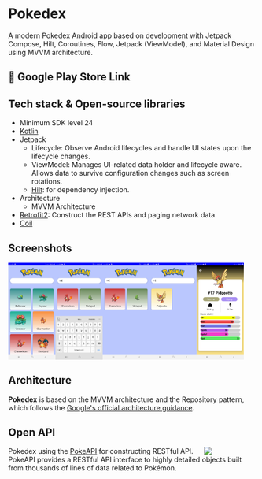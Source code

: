 <h1>Pokedex</h1>

<p>
  A modern Pokedex Android app based on development with Jetpack Compose, Hilt, Coroutines, Flow, Jetpack (ViewModel), and Material Design using MVVM architecture.
</p>


## 🔗 Google Play Store Link

<!-- PokéFacts is now released on the Google Play Store. Download it by clicking the banner below!

[![](images/google-play-badge.png)](https://linkhere) -->


## Tech stack & Open-source libraries
- Minimum SDK level 24
- [Kotlin](https://kotlinlang.org/)
- Jetpack
  - Lifecycle: Observe Android lifecycles and handle UI states upon the lifecycle changes.
  - ViewModel: Manages UI-related data holder and lifecycle aware. Allows data to survive configuration changes such as screen rotations.
  - [Hilt](https://dagger.dev/hilt/): for dependency injection.
- Architecture
  - MVVM Architecture
- [Retrofit2](https://github.com/square/retrofit): Construct the REST APIs and paging network data.
- [Coil](https://github.com/coil-kt/coil) 

## Screenshots  
  <div style="display: flex; width: 100%">
  <img src="https://github.com/pedroabreudev/PokeCompose/blob/master/Screenshots/PokeCompose%201.jpg?raw=true" width="19%"/>
  <img src="https://github.com/pedroabreudev/PokeCompose/blob/master/Screenshots/PokeCompose%202.jpg?raw=true" width="19%"/>
  <img src="https://github.com/pedroabreudev/PokeCompose/blob/master/Screenshots/PokeCompose%203.jpg?raw=true" width="19%"/>
  <img src="https://github.com/pedroabreudev/PokeCompose/blob/master/Screenshots/PokeCompose%204.jpg?raw=true" width="19%"/>
  <img src="https://github.com/pedroabreudev/PokeCompose/blob/master/Screenshots/PokeCompose%205.jpg?raw=true" width="19%"/>
  </div>

## Architecture
**Pokedex** is based on the MVVM architecture and the Repository pattern, which follows the [Google's official architecture guidance](https://developer.android.com/topic/architecture).

## Open API
<img src="https://user-images.githubusercontent.com/24237865/83422649-d1b1d980-a464-11ea-8c91-a24fdf89cd6b.png" align="right" width="21%"/>

Pokedex using the [PokeAPI](https://pokeapi.co/) for constructing RESTful API.<br>
PokeAPI provides a RESTful API interface to highly detailed objects built from thousands of lines of data related to Pokémon.
